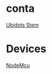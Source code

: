 # conta

[Ubidots Stem](https://stem.ubidots.com/)

# Devices

[NodeMcu](https://help.ubidots.com/en/articles/513324-connect-a-nodemcu-esp8266-to-ubidots-over-mqtt?_gl=1*1jue0j0*_ga*MTY5MTI2NzU4NC4xNjU2MDk2NDEw*_ga_VEME7QQ5EZ*MTY2NzQ5MTY5OS40NS4xLjE2Njc0OTE4NTMuMC4wLjA.)
